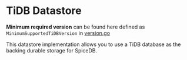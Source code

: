# TiDB Datastore

**Minimum required version** can be found here defined as `MinimumSupportedTiDBVersion` in [version.go](version/version.go)

This datastore implementation allows you to use a TiDB database as the backing durable storage for SpiceDB.
